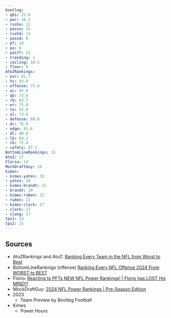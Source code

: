 ```yaml
---
bootleg:
- qbs: 22.6
- pwr: 16.2
- rusho: 12
- passo: 32
- rushd: 11
- passd: 8
- pf: 28
- pa: 6
- pdiff: 21
- trending: 1
- ceiling: 10.5
- floor: 9
AtoZRankings:
- ovr: 81.7
- hc: 93.0
- offense: 75.4
- oc: 85.0
- qb: 73.6
- rb: 83.7
- wr: 75.8
- te: 82.9
- ol: 73.0
- defense: 88.0
- dc: 78.0
- edge: 91.6
- dl: 90.8
- lb: 84.2
- cb: 72.4
- safety: 87.1
BottomLineRankings: 15
AtoZ: 17
Florio: 14
MockDraftGuy: 18
kimes:
- kimes-yates: 19
- yates: 20
- kimes-brandt: 21
- brandt: 20
- kimes-ruben: 22
- ruben: 21
- kimes-clark: 17
- clark: 17
- clong: 17
tps1: 14
tps2: 15
---
```

## Sources
 - AtoZRankings and AtoZ: [Ranking Every Team in the NFL from Worst to Best](https://www.youtube.com/watch?v=1LiNiVGZFCw)
 - BottomLineRankings (offense) [Ranking Every NFL Offense 2024 From WORST to BEST](https://www.youtube.com/watch?v=zAntvjNTrlE)
 - Florio: [Reacting to PFTs NEW NFL Power Rankings! | Florio has LOST His MIND!?](https://www.youtube.com/watch?v=5Vr4vtlmJRE&t=1s)
 - MockDraftGuy: [2024 NFL Power Rankings | Pre-Season Edition](https://www.youtube.com/watch?v=jo6IFyi8NeU)
 - 2023
	 - Team Preview by Bootleg Football
 - Kimes
	 - Power Hours
